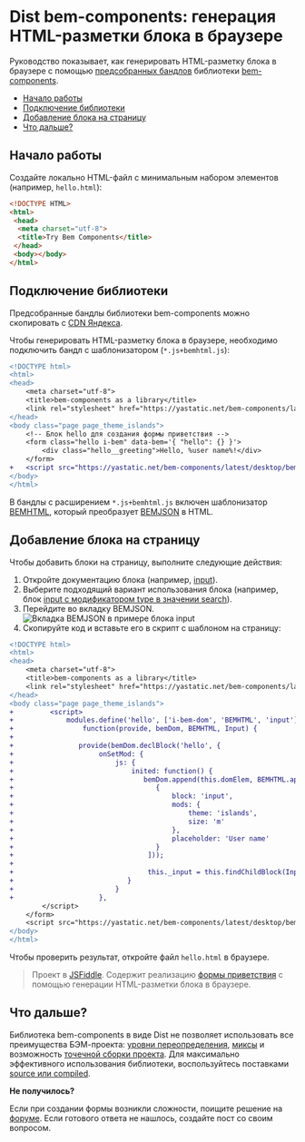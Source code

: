 # Dist bem-components: генерация HTML-разметки блока в браузере

Руководство показывает, как генерировать HTML-разметку блока в браузере с помощью [предсобранных бандлов](https://tech.yandex.ru/jslibs/) библиотеки [bem-components](https://ru.bem.info/platform/libs/bem-components/). 

* [Начало работы](#Начало-работы)
* [Подключение библиотеки](#Подключение-библиотеки)
* [Добавление блока на страницу](#Добавление-блока-на-страницу)
* [Что дальше?](#Что-дальше)

## Начало работы

Создайте локально HTML-файл с минимальным набором элементов (например, `hello.html`): 
  
  ```html
  <!DOCTYPE HTML>
  <html>
   <head>
    <meta charset="utf-8">
    <title>Try Bem Components</title>
   </head>
   <body></body>
  </html>
  ```

## Подключение библиотеки

Предсобранные бандлы библиотеки bem-components можно скопировать с [CDN Яндекса](https://tech.yandex.ru/jslibs/).

Чтобы генерировать HTML-разметку блока в браузере, необходимо подключить бандл с шаблонизатором (`*.js+bemhtml.js`): 

```diff
<!DOCTYPE html>
<html>
<head>
    <meta charset="utf-8">
    <title>bem-components as a library</title>
    <link rel="stylesheet" href="https://yastatic.net/bem-components/latest/desktop/bem-components.css">
</head>
<body class="page page_theme_islands">
    <!-- Блок hello для создания формы приветствия -->
    <form class="hello i-bem" data-bem='{ "hello": {} }'>
        <div class="hello__greeting">Hello, %user name%!</div>
    </form>
+   <script src="https://yastatic.net/bem-components/latest/desktop/bem-components.no-autoinit.js+bemhtml.js"></script>
</body>
</html>
```

В бандлы с расширением `*.js+bemhtml.js` включен шаблонизатор [BEMHTML](https://ru.bem.info/platform/bem-xjst/8/), который преобразует [BEMJSON](https://ru.bem.info/platform/bemjson/) в HTML.

## Добавление блока на страницу

Чтобы добавить блоки на страницу, выполните следующие действия:
  1. Откройте документацию блока (например, [input](https://ru.bem.info/platform/libs/bem-components/current/touch-phone/input)).
  2. Выберите подходящий вариант использования блока (например, блок [input с модификатором type в значении search](https://ru.bem.info/platform/libs/bem-components/6.0.0/touch-phone/input/#Модификатор-type-10)).
  3. Перейдите во вкладку BEMJSON.  
  ![Вкладка BEMJSON в примере блока input](https://cdn.rawgit.com/bem-site/bem-method/bem-info-data/platform/tutorials/dist-quick-start/dist-quick-start-bemjson.png)
  4. Скопируйте код и вставьте его в скрипт с шаблоном на страницу:

```diff
<!DOCTYPE html>
<html>
<head>
    <meta charset="utf-8">
    <title>bem-components as a library</title>
    <link rel="stylesheet" href="https://yastatic.net/bem-components/latest/desktop/bem-components.css">
</head>
<body class="page page_theme_islands">
+         <script>
+             modules.define('hello', ['i-bem-dom', 'BEMHTML', 'input'],
+                 function(provide, bemDom, BEMHTML, Input) {
+ 
+                provide(bemDom.declBlock('hello', {
+                     onSetMod: {
+                         js: {
+                             inited: function() {
+                                bemDom.append(this.domElem, BEMHTML.apply([ // Выполнение шаблона
+                                   {
+                                       block: 'input',
+                                       mods: {
+                                           theme: 'islands',
+                                           size: 'm'
+                                       },
+                                       placeholder: 'User name'
+                                   }
+                                 ]));
+
+                                 this._input = this.findChildBlock(Input);
+                            }
+                         }
+                     },
        </script>
    </form>
    <script src="https://yastatic.net/bem-components/latest/desktop/bem-components.no-autoinit.js+bemhtml.js"></script>
</body>
</html>
```

Чтобы проверить результат, откройте файл `hello.html` в браузере.

> Проект в [JSFiddle](https://jsfiddle.net/inna__neige/df6uuw7u/). Содержит реализацию [формы приветствия](./dist-quick-start.ru.md#) с помощью генерации HTML-разметки блока в браузере. 

## Что дальше?

Библиотека bem-components в виде Dist не позволяет использовать все преимущества БЭМ-проекта: [уровни переопределения](../../../method/key-concepts/key-concepts.ru.md#Уровень-переопределения), [миксы](../../../method/key-concepts/key-concepts.ru.md#Микс) и возможность [точечной сборки проекта](../../../method/build/build.ru.md#Определение-списка-БЭМ-сущностей). Для максимально эффективного использования библиотеки, воспользуйтесь поставками [source или compiled](https://ru.bem.info/platform/libs/bem-components/6.0.0/#source-compiled).

**Не получилось?**

Если при создании формы возникли сложности, поищите решение на [форуме](https://ru.bem.info/forum/). Если готового ответа не нашлось, создайте пост со своим вопросом.
